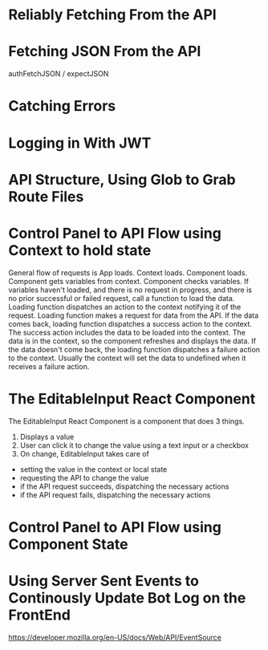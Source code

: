 # Reliably Fetching From the API
# Fetching JSON From the API
authFetchJSON / expectJSON
# Catching Errors

# Logging in With JWT

# API Structure, Using Glob to Grab Route Files

# Control Panel to API Flow using Context to hold state
General flow of requests is
App loads.
Context loads.
Component loads. 
Component gets variables from context. 
Component checks variables.
If variables haven't loaded, and there is no request in progress, and there is no prior successful or failed request, call a function to load the data.
Loading function dispatches an action to the context notifying it of the request.
Loading function makes a request for data from the API.
If the data comes back, loading function dispatches a success action to the context. The success action includes the data to be loaded into the context.
The data is in the context, so the component refreshes and displays the data.
If the data doesn't come back, the loading function dispatches a failure action to the context. Usually the context will set the data to undefined when it receives a failure action.

# The EditableInput React Component
The EditableInput React Component is a component that does 3 things.
1. Displays a value
2. User can click it to change the value using a text input or a checkbox
3. On change, EditableInput takes care of 
* setting the value in the context or local state
* requesting the API to change the value
* if the API request succeeds, dispatching the necessary actions
* if the API request fails, dispatching the necessary actions

# Control Panel to API Flow using Component State 
# Using Server Sent Events to Continously Update Bot Log on the FrontEnd
https://developer.mozilla.org/en-US/docs/Web/API/EventSource
